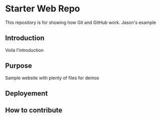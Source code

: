 # Starter Web Repo

This repository is for showing how Git and GitHub work. Jason's example

## Introduction

Voila l'introduction

## Purpose

Sample website with plenty of files for demos

## Deployement


## How to contribute

